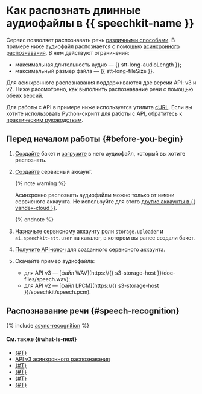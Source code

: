# Как распознать длинные аудиофайлы в {{ speechkit-name }}

Сервис позволяет распознавать речь [различными способами](../stt/index.md#stt-ways). В примере ниже аудиофайл распознается с помощью [асинхронного распознавания](../stt/transcribation.md). В нем действуют ограничения:

* максимальная длительность аудио — {{ stt-long-audioLength }};
* максимальный размер файла — {{ stt-long-fileSize }}.

Для асинхронного распознавания поддерживаются две версии API: v3 и v2. Ниже рассмотрено, как выполнить распознавание речи с помощью обеих версий.

Для работы с API в примере ниже используется утилита [cURL](https://curl.se/). Если вы хотите использовать Python-скрипт для работы с API, обратитесь к [практическим руководствам](../tutorials/index.md#async-stt).

## Перед началом работы {#before-you-begin}

1. [Создайте](../../storage/operations/buckets/create.md) бакет и [загрузите](../../storage/operations/objects/upload.md) в него аудиофайл, который вы хотите распознать.
1. [Создайте](../../iam/operations/sa/create.md) сервисный аккаунт.

   {% note warning %}

   Асинхронно распознать аудиофайлы можно только от имени сервисного аккаунта. Не используйте для этого [другие аккаунты в {{ yandex-cloud }}](../../iam/concepts/users/accounts.md).

   {% endnote %}

1. [Назначьте](../../iam/operations/sa/assign-role-for-sa.md) сервисному аккаунту роли `storage.uploader` и `ai.speechkit-stt.user` на каталог, в котором вы ранее создали бакет.
1. [Получите API-ключ](../../iam/operations/api-key/create.md) для созданного сервисного аккаунта.
1. Скачайте пример аудиофайла:

   * для API v3 — [файл WAV](https://{{ s3-storage-host }}/doc-files/speech.wav);
   * для API v2 — [файл LPCM](https://{{ s3-storage-host }}/speechkit/speech.pcm).

## Распознавание речи {#speech-recognition}

{% include [async-recognition](../../_includes/speechkit/async-recognition.md) %}

#### См. также {#what-is-next}

* [{#T}](../stt/index.md)
* [API v3 асинхронного распознавания](../stt-v3/api-ref/AsyncRecognizer/getRecognition.md)
* [{#T}](../stt/api/transcribation-api.md)
* [{#T}](../concepts/auth.md)
* [{#T}](../stt/api/transcribation-api-v3.md)
* [{#T}](../stt/api/transcribation-ogg.md)
